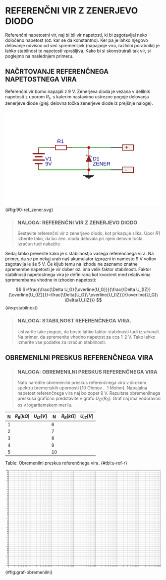 # REFERENČNI VIR Z ZENERJEVO DIODO

Referenčni napetostni vir, naj bi bil vir napetosti, ki bi zagotavljal neko določeno napetost (oz. kar se da konstantno). Ker pa je lahko njegovo delovanje odvisno od več spremenljivk (napajanje vira, različni porabniki) je lahko stabilnost te napetosti vprašljiva. Kako bi si skonstruirali tak vir, si poglejmo na naslednjem primeru. 

## NAČRTOVANJE REFERENČNEGA NAPETOSTNEGA VIRA

Referenčni vir bomo napajali z 9 V. Zenerjeva dioda je vezana v delilnik napetosti z uporom $R_1$, s katerim nastavimo ustrezne pogoje delovanja zenerjeve diode (glej: delovna točka zenerjeve diode iz prejšnje naloge).

![Referenčni vir z zenerjevo diodo.](./slike/90-ref_zener.svg){#fig:90-ref_zener.svg}

> ### NALOGA: REFERENČNI VIR Z ZENERJEVO DIODO  
> Sestavite referenčni vir z zenerjevo diodo, kot prikazuje slika. Upor $R1$ izberite tako, da bo zen. dioda delovala pri njeni delovni točki.  
> Izračun tudi nakažite.

Sedaj lahko preverite kako je s stabilnostjo vašega referenčnega vira. Na primer, da se po nekaj urah naš akumulator izprazni in namesto 9 V voltov zagotavlja le še 5 V. Če kljub temu na izhodu ne zaznamo znatne spremembe napetosti je vir dober oz. ima velik faktor stabilnosti.  Faktor stabilnosti napetostnega vira je definirana kot kvocient med relativnima spremembama vhodne in izhoden napetosti:

$$ S=\frac{\frac{\Delta U_G}{\overline{U_G}}}{\frac{\Delta U_{IZ}}{\overline{U_{IZ}}}}=\frac{\Delta{U_G}\ \overline{U_{IZ}}}{\overline{U_G}\ \Delta{U_{IZ}}} $${#eq:stabilnost}

> ### NALOGA: STABILNOST REFERENČNEGA VIRA.
> Ustvarite take pogoje, da boste lahko faktor stabilnosti tudi izračunali.  
> Na primer, da spremenite vhodno napetost za cca 1-2 V. Tako lahko izmerite vse podatke za izračun stabilnosti.

## OBREMENILNI PRESKUS REFERENČNEGA VIRA

> ### NALOGA: OBREMENILNI PRESKUS REFERENČNEGA VIRA  
> Nato naredite obremenilni preskus referenčnega vira v širokem spektru bremenskih upornosti [10 Ohmov .. 1 Mohm]. Napajalna napetost referenčnega vira naj bo zopet 9 V. Rezultate obremenilnega preskusa grafično predstavite v grafu $U_{IZ}(R_B)$. Graf naj ima vodoravno os v logaritemskem merilu.

| N | $R_B [k\Omega]$ | $U_{IZ} [V]$ | N  | $R_B [k\Omega]$ | $U_{IZ} [V]$ |
|:-:|:---------------:|--------------|----|-----------------|--------------|
| 1 |                 |              | 6  |                 |              |
| 2 |                 |              | 7  |                 |              |
| 3 |                 |              | 8  |                 |              |
| 4 |                 |              | 9  |                 |              |
| 5 |                 |              | 10 |                 |              |
Table: Obremenilni preskus referenčnega vira. {#tbl:u-ref-r}

![Graf obremenilnega preskusa.](./slike/osc-log.png){#fig:graf-obremenilni}
